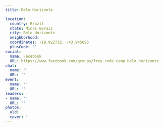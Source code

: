 ```yaml
---
title: Belo Horizonte

location:
  country: Brazil
  state: Minas Gerais
  city: Belo Horizonte
  neighborhood: 
  coordinates: -19.922732, -43.945095
  plusCode: ''
social:
  name: Facebook
  URL: https://www.facebook.com/groups/free.code.camp.belo.horizonte
chat:
  name: ''
  URL: ''
event:
  name: ''
  URL: ''
leaders:
- name: ''
  URL: ''
photos:
  old: 
  cover: ''
---
```


